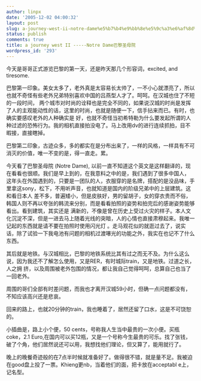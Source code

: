 ```yaml
---
author: linpx
date: '2005-12-02 04:00:32'
layout: post
slug: a-journey-west-ii-notre-dame%e5%b7%b4%e9%bb%8e%e5%9c%a3%e6%af%8d%e9%99%a2
status: publish
comments: true
title: a journey west II -----Notre Dame巴黎圣母院
wordpress_id: '293'
---
```


今天是哥哥正式游览巴黎的第一天，还是昨天那几个形容词，excited, and tiresome.

  

巴黎第一印象。美女太多了，老外真是太容易长太帅了，一不小心就漂亮了，所以也就不奇怪有些老外兄弟特别喜欢中国的吕燕型人才了。呵呵。在汉城也住了不短的一段时间，
两个城市对时尚的诠释也是完全不同的，如果说汉城的时尚是发挥了人的主观能动性的话，这里的时尚，也就是随便一下，信手拈来而已。有时，也确实要感叹老外的人种确实是
好，也就不奇怪当初希特勒为什么要发起所谓的人种过滤的恐怖行为。我的相机直接拍没电了。马上改用dv的进行连续抓拍，目不暇接，直接瞎掉。

  

巴黎第二印象，古迹众多，多的都实在是分布出来了，一样的风格，一样具有不可消灭的价值，唯一不变的是，得一直走。累。

  

  

今天看了巴黎圣母院 (Notre Dame), 以前一直不知道这个英文是这样翻译的，现在看看也很顺。我们是早上到的，在我意料之中的是，我们遇到了很多中国人，
这年头在外国遇到的，只要是一团队的人，衣服穿的是名牌，搭配的是没品味，手里拿这sony，松下，不用听声音，也就知道是国内的阶级兄弟中的上层建筑。这和看日本人
差不多，普遍矮小，但是皮肤好，男的留胡子，女的穿衣贵而不俗，韩国人则不再以夸张的韩流来分别，而是看看拍照的姿势和拍完后的感谢姿势能够看出。看到建筑，其实还是
满新的，不像是曾在历史上受过火灾的样子。本人文化沉淀不深，但是一进去马上随着光线的突暗，人的心情也直接肃穆起来。我唯一记起的东西就是请不要在拍照时使用闪光灯
。走马观花似的就逛过去了，说实话，除了试验一下我电池有问题的相机过渡嚗光的功能之外，我实在也记不了什么东西。

  

其后就是地铁。与汉城相比，巴黎的地铁系统比其有过之而无不及。为什么这么说，因为我还不了解怎么使用，又是RER，有时城际train，又是地铁。过道之长，人之拥
挤，以及周围被老外包围的情况，都让我自己觉得呵呵，总算自己也当了一回老外。

  

周围的哥们全部有时差问题，而我也才离开汉城59小时，但确一点问题都没有，不知应该高兴还是悲哀。

  

回来的路上，也就20分钟的train，我也睡着了，居然还留了口水，这是不可饶恕的。

  

小插曲是，路上小个便，50 cents，号称我人生当中最贵的一次小便。买瓶coke，2.1
Euro,在国内可以买12瓶，又是一个号称今生最贵的可乐。找了张钱，破了个角，他们居然说还可以用，我想找他们理论，但又算了，能用就行了。

  

晚上的晚餐奇迹般的在7点半时候就准备好了。做得很不错，就是量不足。我被迫在good盘上投了一票。Khieng更nb，当着他们的面，把卡放在acceptabl
e上，记名型。

